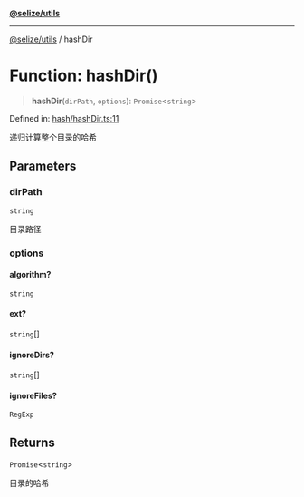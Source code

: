 [**@selize/utils**](../README.md)

***

[@selize/utils](../globals.md) / hashDir

# Function: hashDir()

> **hashDir**(`dirPath`, `options`): `Promise`\<`string`\>

Defined in: [hash/hashDir.ts:11](https://github.com/snroe/snet-utils/blob/6cea2672a78937294da7b51c0554e97f19e795fe/src/modules/hash/hashDir.ts#L11)

递归计算整个目录的哈希

## Parameters

### dirPath

`string`

目录路径

### options

#### algorithm?

`string`

#### ext?

`string`[]

#### ignoreDirs?

`string`[]

#### ignoreFiles?

`RegExp`

## Returns

`Promise`\<`string`\>

目录的哈希
